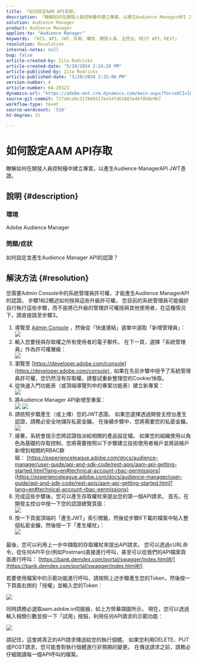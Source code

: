 ```yaml
---
title: 「如何設定AAM API存取」
description: 「瞭解如何在開發人員控制檯中建立專案，以產生Audience ManagerAPI JWT憑證。」
solution: Audience Manager
product: Audience Manager
applies-to: "Audience Manager"
keywords: 「KCS、API、JWT、存取、權杖、開發人員、主控台、REST API、REST」
resolution: Resolution
internal-notes: null
bug: false
article-created-by: Zita Rodricks
article-created-date: "5/20/2024 2:24:28 PM"
article-published-by: Zita Rodricks
article-published-date: "5/20/2024 2:25:06 PM"
version-number: 4
article-number: KA-20323
dynamics-url: "https://adobe-ent.crm.dynamics.com/main.aspx?forceUCI=1&pagetype=entityrecord&etn=knowledgearticle&id=16de6aa6-b416-ef11-9f8a-6045bd026dc7"
source-git-commit: 71fa6cabc317606517ee54fd61083e46f8b8e9b7
workflow-type: tm+mt
source-wordcount: '518'
ht-degree: 1%

---
```


# 如何設定AAM API存取


瞭解如何在開發人員控制檯中建立專案，以產生Audience ManagerAPI JWT憑證。

## 說明 {#description}


### 環境

Adobe Audience Manager

### 問題/症狀

如何設定並產生Audience Manager API的認證？


## 解決方法 {#resolution}


您需要Admin Console中的系統管理員許可權，才能產生Audience ManagerAPI的認證。 步驟1和2概述如何授與這些升級許可權。 您目前的系統管理員可能偏好自行執行這些步驟，而不是將已升級的管理許可權授與其他使用者，在這種情況下，請直接跳至步驟3。

1. 導覽至 [Admin Console](https://adminconsole.adobe.com/) ，然後從「快速連結」選單中選取「新增管理員」：<br>    ![](assets/27c759f0-4418-ed11-b83e-0022480868ff.png)
2. 輸入您要授與存取權之所有使用者的電子郵件。 在下一頁，選擇「系統管理員」作為許可權層級：<br>    ![](assets/4eaf764b-4518-ed11-b83e-0022480868ff.png)
3. 瀏覽至 [https://developer.adobe.com/console](https://developer.adobe.com/console) . 如果在先前步驟中授予了系統管理員許可權，您仍然沒有存取權，請嘗試重新整理您的Cookie/快取。
4. 從快速入門功能表（或頂端導覽列中的專案功能表）建立新專案：<br>    ![](assets/363a9d79-1418-ed11-b83e-0022480868ff.png)
5. 將Audience Manager API新增至專案：<br>    ![](assets/a06e1ebd-1418-ed11-b83e-0022480868ff.png)
   ![](assets/26768505-1518-ed11-b83e-0022480868ff.png)
6. 請依照步驟產生（或上傳）您的JWT憑證。 如果您選擇透過開發主控台產生認證，請務必安全地儲存私密金鑰。 在後續步驟中，您將需要您的私密金鑰。<br>    ![](assets/d7e73a64-1518-ed11-b83e-0022480868ff.png)
7. 接著，系統會提示您將認證指派給相關的產品設定檔。 如果您的組織使用以角色為基礎的存取控制，您將需要按照以下步驟建立技術使用者帳戶並將該帳戶新增到相關的RBAC群組： [https://experienceleague.adobe.com/docs/audience-manager/user-guide/api-and-sdk-code/rest-apis/aam-api-getting-started.html?lang=en#technical-account-rbac-permissions](https://experienceleague.adobe.com/docs/audience-manager/user-guide/api-and-sdk-code/rest-apis/aam-api-getting-started.html?lang=en#technical-account-rbac-permissions)
8. 完成這些步驟後，您可以產生存取權杖來提出您的第一個API請求。 首先，在開發主控台中按一下您的認證總覽頁面：<br>    ![](assets/f9ef434b-ef22-ed11-b83e-0022480868ff.png)
9. 按一下頁面頂端的「產生JWT」索引標籤，然後從步驟6下載的檔案中貼入整個私密金鑰，然後按一下「產生權杖」：<br>    ![](assets/54d65c8d-ef22-ed11-b83e-0022480868ff.png)


最後，您可以利用上一步中擷取的存取權杖來提出API請求。 您可以透過cURL命令，從任何API平台(例如Postman)直接進行呼叫，甚至可以從我們的API檔案頁面進行呼叫： [https://bank.demdex.com/portal/swagger/index.html#/](https://bank.demdex.com/portal/swagger/index.html#/)

若要使用檔案中的示範功能進行呼叫，請按照上述步驟產生您的Token，然後按一下頁面右側的「授權」並輸入您的Token：

![](assets/ba540b4f-f022-ed11-b83e-0022480868ff.png)

同時請務必選取aam.adobe.io伺服器，如上方熒幕擷圖所示。 現在，您可以透過輸入相關引數並按一下「試用」按鈕，利用任何API請求的示範功能：

![](assets/0ef8197f-f022-ed11-b83e-0022480868ff.png)

請記住，這會將真正的API請求傳送給您的執行個體。 如果您利用DELETE、PUT或POST請求，您可能會對執行個體進行非預期的變更。 在傳送請求之前，請務必仔細閱讀每一個API呼叫的檔案。
